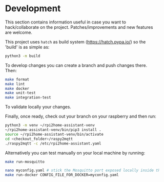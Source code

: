 # Development

This section contains information useful in case you want to hack/collaborate on the project.
Patches/improvements and new features are welcome.

This project uses `hatch` as build system (https://hatch.pypa.io/) so the 'build' is as simple as:

```sh
python3 -m build
```

To develop changes you can create a branch and push changes there. Then:

```sh
make format
make lint
make docker
make unit-test
make integration-test
```

To validate locally your changes.

Finally, once ready, check out your branch on your raspberry and then run:

```sh
python3 -m venv ~/rpi2home-assistant-venv
~/rpi2home-assistant-venv/bin/pip3 install .
source ~/rpi2home-assistant-venv/bin/activate
cd <checkout_folder>/raspy2mqtt
./raspy2mqtt -c /etc/rpi2home-assistant.yaml
```

Alternatively you can test manually on your local machine by running:

```sh
make run-mosquitto

nano myconfig.yaml # stick the Mosquitto port exposed locally inside the config file
make run-docker CONFIG_FILE_FOR_DOCKER=myconfig.yaml
```

